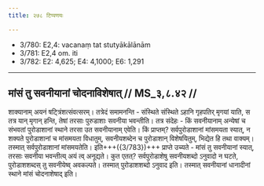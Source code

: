 ```yaml
---
title: २७८ टिप्पणयः

---
```

- 3/780: E2,4: vacanaṃ tat stutyākālānām
- 3/781: E2,4 om. iti
- 3/782: E2: 4,625; E4: 4,1000; E6: 1,291

____________________________________________


## मांसं तु सवनीयानां चोदनाविशेषात् // MS_३,८.४२ //

शाक्यानाम् अयनं षट्त्रिंशत्संवत्सरम्। तत्रेदं समामनन्ति - संस्थिते संस्थिते ऽहानि गृहपतिर् मृगयां याति, स तत्र यान् मृगान् हन्ति, तेषां तरसाः पुरुडाशाः सवनीया भवन्तीति। तत्र संदेहः - किं सवनीयानाम् अन्येषां च संभवतां पुरोडाशानां स्थाने तरसा उत सवनीयानाम् एवेति। किं प्राप्तम्? सर्वपुरोडाशानां मांसमयता स्यात्, न शक्यते पुरोडाशानां च मांसमयता विधातुम्, सवनीयशब्देन च पुरोडाशान् विशेषयितुम्, भिद्येत हि तथा वाक्यम्। तस्मात् सर्वपुरोडाशानां मांसमयतेति। इति+++({3/783})+++ प्राप्ते उच्यते - मांसं तु सवनीयानां स्यात्, तरसाः सवनीया भवन्तीत्य् अयं त्व् अनूद्यते। कुत एतत्? सर्वपुरोडाशेषु सवनीयशब्दो ऽनुवादो न घटते, पुरोडाशशब्दस् तु सवनीयेष्व् अवकल्पते। तस्मात् पुरोडाशशब्दो ऽनुवाद इति। तस्मात् सवनीयानां धानादीनां स्थाने मांसं चोदनाशेषाद् इति।
